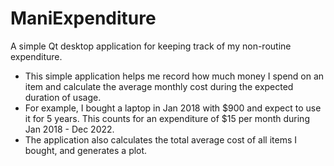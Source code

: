 # ManiExpenditure
A simple Qt desktop application for keeping track of my non-routine expenditure.

* This simple application helps me record how much money I spend on an item and calculate the average monthly cost during the expected duration of usage.
* For example, I bought a laptop in Jan 2018 with $900 and expect to use it for 5 years. This counts for an expenditure of $15 per month during Jan 2018 - Dec 2022.
* The application also calculates the total average cost of all items I bought, and generates a plot.

